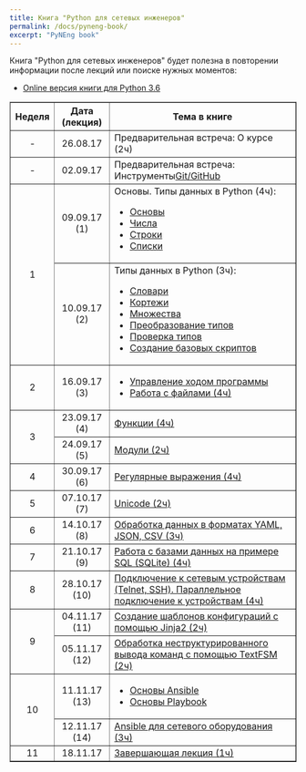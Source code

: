 ```yaml
---
title: Книга "Python для сетевых инженеров"
permalink: /docs/pyneng-book/
excerpt: "PyNEng book"
---
```


Книга "Python для сетевых инженеров" будет полезна в повторении информации после лекций или поиске нужных моментов:

* [Online версия книги для Python 3.6](https://www.gitbook.com/book/natenka/pyneng/details)

<table border="1" cellpadding="4" cellspacing="0">
 <tr>
    <th align="center">Неделя</th>
    <th align="center">Дата (лекция)</th>
    <th align="center">Тема в книге</th>
 </tr>
 <tr>
    <td align="center">-</td>
    <td align="center">26.08.17</td>
    <td>Предварительная встреча: О курсе (2ч)</td>
 </tr>
 <tr>
    <td align="center">-</td>
    <td align="center">02.09.17</td>
    <td>Предварительная встреча: Инструменты<a href="https://natenka.gitbooks.io/pyneng/content/book/01_intro/git-github/">Git/GitHub</a></td>
 </tr>
 <tr>
    <td rowspan="2" align="center">1</td>
    <td align="center">09.09.17 (1)</td>
    <td>
Основы. Типы данных в Python (4ч):
<ul>
<li><a href="https://natenka.gitbooks.io/pyneng/content/book/02_start/">Основы</a></li>
<li><a href="https://natenka.gitbooks.io/pyneng/content/book/03_data_structures/3_numbers.html">Числа</a></li>
<li><a href="https://natenka.gitbooks.io/pyneng/content/book/03_data_structures/4_strings.html">Строки</a></li>
<li><a href="https://natenka.gitbooks.io/pyneng/content/book/03_data_structures/5_lists.html">Списки</a></li>
</ul>
</td>
 </tr>
 <tr>
    <td align="center">10.09.17 (2)</td>
    <td>
Типы данных в Python (3ч):
<ul>
<li><a href="https://natenka.gitbooks.io/pyneng/content/book/03_data_structures/6_dicts.html">Словари</a></li>
<li><a href="https://natenka.gitbooks.io/pyneng/content/book/03_data_structures/7_tuple.html">Кортежи</a></li>
<li><a href="https://natenka.gitbooks.io/pyneng/content/book/03_data_structures/8_set.html">Множества</a></li>
<li><a href="https://natenka.gitbooks.io/pyneng/content/book/03_data_structures/9_convert_type.html">Преобразование типов</a></li>
<li><a href="https://natenka.gitbooks.io/pyneng/content/book/03_data_structures/9a_check_type.html">Проверка типов</a></li>
<li><a href="https://natenka.gitbooks.io/pyneng/content/book/04_basic_scripts/">Создание базовых скриптов</a></li>
</ul>
    </td>
 </tr>
 <tr>
    <td align="center">2</td>
    <td align="center">16.09.17 (3)</td>
    <td>
<ul>
<li><a href="https://natenka.gitbooks.io/pyneng/content/book/05_control_structures/">Управление ходом программы</a></li>
<li><a href="https://natenka.gitbooks.io/pyneng/content/book/06_files/">Работа с файлами (4ч)</a></li>
</ul>
</td>
 </tr>
 <tr>
    <td rowspan="2" align="center">3</td>
    <td align="center">23.09.17 (4)</td>
    <td>
<a href="https://natenka.gitbooks.io/pyneng/content/book/07_functions/">Функции (4ч)</a></td>
 </tr>
 <tr>
    <td align="center">24.09.17 (5)</td>
    <td><a href="https://natenka.gitbooks.io/pyneng/content/book/08_modules/">Модули (2ч)</a></td>
 </tr>
 <tr>
    <td align="center">4</td>
    <td align="center">30.09.17 (6)</td>
    <td><a href="https://natenka.gitbooks.io/pyneng/content/book/09_regex/">Регулярные выражения (4ч)</a></td>
 </tr>
 <tr>
    <td align="center">5</td>
    <td align="center">07.10.17 (7)</td>
    <td><a href="https://natenka.gitbooks.io/pyneng/content/book/16_additional_info/unicode/">Unicode (2ч)</a></td>
 </tr>
 <tr>
    <td align="center">6</td>
    <td align="center">14.10.17 (8)</td>
    <td><a href="https://natenka.gitbooks.io/pyneng/content/book/10_serialization/">Обработка данных в форматах YAML, JSON, CSV (3ч)</a></td>
 </tr>
 <tr>
    <td align="center">7</td>
    <td align="center">21.10.17 (9)</td>
    <td><a href="https://natenka.gitbooks.io/pyneng/content/book/11_db/">Работа с базами данных на примере SQL (SQLite) (4ч)</a></td>
 </tr>
 <tr>
    <td align="center">8</td>
    <td align="center">28.10.17 (10)</td>
    <td><a href="https://natenka.gitbooks.io/pyneng/content/book/12_ssh_telnet/">Подключение к сетевым устройствам (Telnet, SSH). Параллельное подключение к устройствам (4ч)</a></td>
 </tr>
 <tr>
    <td rowspan="2" align="center">9</td>
    <td align="center">04.11.17 (11)</td>
    <td><a href="https://natenka.gitbooks.io/pyneng/content/book/13_jinja2/">Создание шаблонов конфигураций с помощью Jinja2 (2ч)</a></td>
 </tr>
 <tr>
    <td align="center">05.11.17 (12)</td>
    <td><a href="https://natenka.gitbooks.io/pyneng/content/book/14_textfsm/">Обработка неструктурированного вывода команд с помощью TextFSM (2ч)</a></td>
 </tr>
 <tr>
    <td rowspan="2" align="center">10</td>
    <td align="center">11.11.17 (13)</td>
    <td>
<ul>
<li><a href="https://natenka.gitbooks.io/pyneng/content/book/15_ansible/1_ansible_basics/">Основы Ansible</a></li>
<li><a href="https://natenka.gitbooks.io/pyneng/content/book/15_ansible/2_playbook_basics/">Основы Playbook</a></li>
</ul>
</td>
 </tr>
 <tr>
    <td align="center">12.11.17 (14)</td>
    <td><a href="https://natenka.gitbooks.io/pyneng/content/book/15_ansible/3_network_modules/">Ansible для сетевого оборудования (3ч)</a></td>
 </tr> 
 <tr>
    <td align="center">11</td>
    <td align="center">18.11.17</td>
    <td><a href="https://natenka.gitbooks.io/pyneng/content/resources/">Завершающая лекция (1ч)</a></td>
 </tr>
</table>

